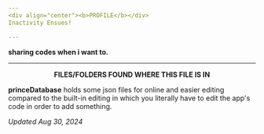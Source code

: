 ```yaml
---
<div align="center"><b>PROFILE</b></div>
Inactivity Ensues!

---
```


**sharing codes when i want to.**

---
<div align="center"><b>FILES/FOLDERS FOUND WHERE THIS FILE IS IN</b></div>

**princeDatabase** holds some json files for online and easier editing compared to the built-in editing in which you literally have to edit the app's code in order to add something.

_Updated Aug 30, 2024_
